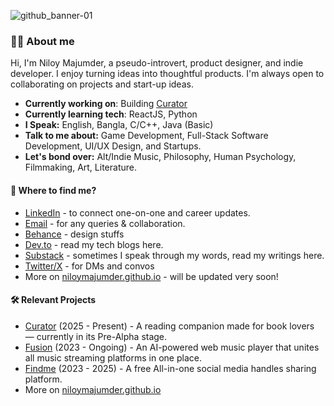 ![github_banner-01](https://github.com/user-attachments/assets/17bd23ca-5d6f-43b1-a91e-7cf819af80ab)

### 👋🏻 About me
Hi, I'm Niloy Majumder, a pseudo-introvert, product designer, and indie developer. I enjoy turning ideas into thoughtful products. I'm always open to collaborating on projects and start-up ideas. 

* **Currently working on**: Building [Curator](https://github.com/niloymajumder/Curator)
* **Currently learning tech**: ReactJS, Python
* **I Speak:** English, Bangla, C/C++, Java (Basic)
* **Talk to me about:** Game Development, Full-Stack Software Development, UI/UX Design, and Startups.
* **Let's bond over:** Alt/Indie Music, Philosophy, Human Psychology, Filmmaking, Art, Literature.

#### 👀 Where to find me?
* [LinkedIn](https://linkedin.com/in/niloymajumderr) - to connect one-on-one and career updates.
* [Email](mailto://niloymajumderr@gmail.com) - for any queries & collaboration.
* [Behance](https://www.behance.net/niloymajumder) - design stuffs
* [Dev.to](https://dev.to/bluefloyd) - read my tech blogs here.
* [Substack](https://niloymajumder.substack.com/) - sometimes I speak through my words, read my writings here.
* [Twitter/X](https://x.com/paperfrog71) - for DMs and convos
* More on [niloymajumder.github.io](https://niloymajumder.github.io/) - will be updated very soon!

#### 🛠️ Relevant Projects
* [Curator](https://github.com/niloymajumder/Curator) (2025 - Present) - A reading companion made for book lovers — currently in its Pre-Alpha stage.
* [Fusion](https://playfusion.netlify.app/) (2023 - Ongoing) - An AI-powered web music player that unites all music streaming platforms in one place.
* [Findme](https://usefindme.vercel.app/) (2023 - 2025) - A free All-in-one social media handles sharing platform.
* More on [niloymajumder.github.io](https://niloymajumder.github.io/)
